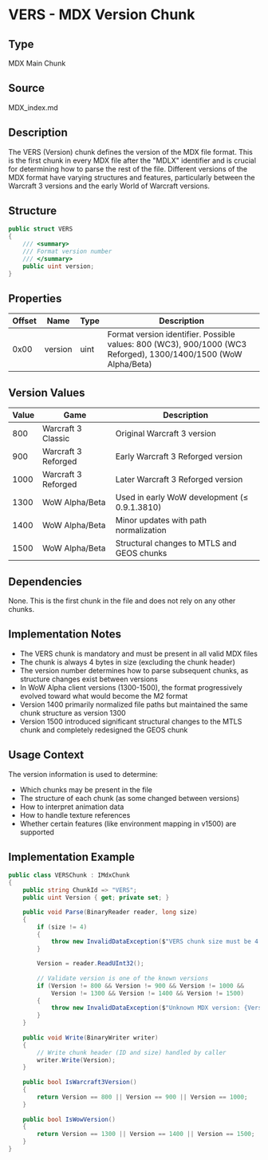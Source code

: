 # VERS - MDX Version Chunk

## Type
MDX Main Chunk

## Source
MDX_index.md

## Description
The VERS (Version) chunk defines the version of the MDX file format. This is the first chunk in every MDX file after the "MDLX" identifier and is crucial for determining how to parse the rest of the file. Different versions of the MDX format have varying structures and features, particularly between the Warcraft 3 versions and the early World of Warcraft versions.

## Structure

```csharp
public struct VERS
{
    /// <summary>
    /// Format version number
    /// </summary>
    public uint version;
}
```

## Properties

| Offset | Name | Type | Description |
|--------|------|------|-------------|
| 0x00 | version | uint | Format version identifier. Possible values: 800 (WC3), 900/1000 (WC3 Reforged), 1300/1400/1500 (WoW Alpha/Beta) |

## Version Values

| Value | Game | Description |
|-------|------|-------------|
| 800 | Warcraft 3 Classic | Original Warcraft 3 version |
| 900 | Warcraft 3 Reforged | Early Warcraft 3 Reforged version |
| 1000 | Warcraft 3 Reforged | Later Warcraft 3 Reforged version |
| 1300 | WoW Alpha/Beta | Used in early WoW development (≤ 0.9.1.3810) |
| 1400 | WoW Alpha/Beta | Minor updates with path normalization |
| 1500 | WoW Alpha/Beta | Structural changes to MTLS and GEOS chunks |

## Dependencies
None. This is the first chunk in the file and does not rely on any other chunks.

## Implementation Notes
- The VERS chunk is mandatory and must be present in all valid MDX files
- The chunk is always 4 bytes in size (excluding the chunk header)
- The version number determines how to parse subsequent chunks, as structure changes exist between versions
- In WoW Alpha client versions (1300-1500), the format progressively evolved toward what would become the M2 format
- Version 1400 primarily normalized file paths but maintained the same chunk structure as version 1300
- Version 1500 introduced significant structural changes to the MTLS chunk and completely redesigned the GEOS chunk

## Usage Context
The version information is used to determine:
- Which chunks may be present in the file
- The structure of each chunk (as some changed between versions)
- How to interpret animation data
- How to handle texture references
- Whether certain features (like environment mapping in v1500) are supported

## Implementation Example

```csharp
public class VERSChunk : IMdxChunk
{
    public string ChunkId => "VERS";
    public uint Version { get; private set; }

    public void Parse(BinaryReader reader, long size)
    {
        if (size != 4)
        {
            throw new InvalidDataException($"VERS chunk size must be 4 bytes, found {size} bytes");
        }

        Version = reader.ReadUInt32();
        
        // Validate version is one of the known versions
        if (Version != 800 && Version != 900 && Version != 1000 &&
            Version != 1300 && Version != 1400 && Version != 1500)
        {
            throw new InvalidDataException($"Unknown MDX version: {Version}");
        }
    }
    
    public void Write(BinaryWriter writer)
    {
        // Write chunk header (ID and size) handled by caller
        writer.Write(Version);
    }
    
    public bool IsWarcraft3Version()
    {
        return Version == 800 || Version == 900 || Version == 1000;
    }
    
    public bool IsWowVersion()
    {
        return Version == 1300 || Version == 1400 || Version == 1500;
    }
}
``` 